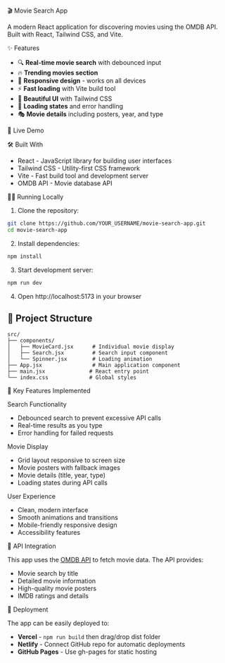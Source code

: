  🎬 Movie Search App

A modern React application for discovering movies using the OMDB API. Built with React, Tailwind CSS, and Vite.


 ✨ Features

- 🔍 **Real-time movie search** with debounced input
- 🔥 **Trending movies section** 
- 📱 **Responsive design** - works on all devices
- ⚡ **Fast loading** with Vite build tool
- 🎨 **Beautiful UI** with Tailwind CSS
- 🔄 **Loading states** and error handling
- 🎭 **Movie details** including posters, year, and type

 🚀 Live Demo



 🛠️ Built With

- React - JavaScript library for building user interfaces
- Tailwind CSS - Utility-first CSS framework
- Vite - Fast build tool and development server
- OMDB API - Movie database API

🏃‍♂️ Running Locally

1. Clone the repository:
```bash
git clone https://github.com/YOUR_USERNAME/movie-search-app.git
cd movie-search-app
```

2. Install dependencies:
```bash
npm install
```

3. Start development server:
```bash
npm run dev
```

4. Open http://localhost:5173 in your browser

## 📁 Project Structure

```
src/
├── components/
│   ├── MovieCard.jsx      # Individual movie display
│   ├── Search.jsx         # Search input component
│   └── Spinner.jsx        # Loading animation
├── App.jsx                # Main application component
├── main.jsx              # React entry point
└── index.css             # Global styles
```

 🎯 Key Features Implemented

 Search Functionality
- Debounced search to prevent excessive API calls
- Real-time results as you type
- Error handling for failed requests

 Movie Display
- Grid layout responsive to screen size
- Movie posters with fallback images
- Movie details (title, year, type)
- Loading states during API calls

 User Experience
- Clean, modern interface
- Smooth animations and transitions
- Mobile-friendly responsive design
- Accessibility features

 🔧 API Integration

This app uses the [OMDB API](http://www.omdbapi.com/) to fetch movie data. The API provides:
- Movie search by title
- Detailed movie information
- High-quality movie posters
- IMDB ratings and details

 🚀 Deployment

The app can be easily deployed to:
- **Vercel** - `npm run build` then drag/drop dist folder
- **Netlify** - Connect GitHub repo for automatic deployments
- **GitHub Pages** - Use gh-pages for static hosting
